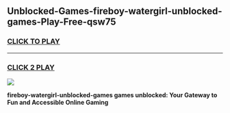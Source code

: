 
## Unblocked-Games-fireboy-watergirl-unblocked-games-Play-Free-qsw75
<h3>
<a href="https://premium76.site?title=fireboy-watergirl-unblocked-games&ref=23A">CLICK TO PLAY</a></h3>
<hr>

<h3>
<a href="https://premium76.site?title=fireboy-watergirl-unblocked-games&ref=23A">CLICK 2 PLAY</a>
  
</h3>

<a href="https://premium76.site?title=fireboy-watergirl-unblocked-games&ref=23A"><img src="https://clearcache.store/games.png"></a>


**fireboy-watergirl-unblocked-games games unblocked: Your Gateway to Fun and Accessible Online Gaming**
